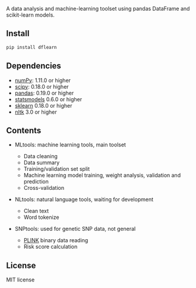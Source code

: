 A data analysis and machine-learning toolset using pandas DataFrame and scikit-learn models.

## Install

```sh
pip install dflearn
```

## Dependencies

- [numPy](http://www.numpy.org): 1.11.0 or higher
- [scipy](https://www.scipy.org/): 0.18.0 or higher
- [pandas](http://pandas.pydata.org/): 0.19.0 or higher
- [statsmodels](http://www.statsmodels.org/) 0.6.0 or higher
- [sklearn](http://scikit-learn.org/) 0.18.0 or higher
- [nltk](http://www.nltk.org/) 3.0 or higher

## Contents

- MLtools: machine learning tools, main toolset
    - Data cleaning
    - Data summary
    - Training/validation set split
    - Machine learning model training, weight analysis, validation and prediction
    - Cross-validation

- NLtools: natural language tools, waiting for development
    - Clean text
    - Word tokenize

- SNPtools: used for genetic SNP data, not general
    - [PLINK](https://www.cog-genomics.org/plink2) binary data reading
    - Risk score calculation

## License

MIT license